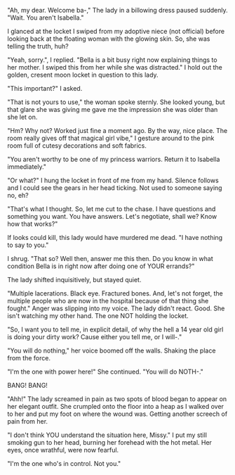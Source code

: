 "Ah, my dear. Welcome ba-," The lady in a billowing dress paused suddenly. "Wait. You aren't Isabella."

I glanced at the locket I swiped from my adoptive niece (not official) before looking back at the floating woman with the glowing skin. So, she was telling the truth, huh?

"Yeah, sorry.", I replied. "Bella is a bit busy right now explaining things to her mother. I swiped this from her while she was distracted." I hold out the golden, cresent moon locket in question to this lady.

"This important?" I asked.

"That is not yours to use," the woman spoke sternly. She looked young, but that glare she was giving me gave me the impression she was older than she let on.

"Hm? Why not? Worked just fine a moment ago. By the way, nice place. The room really gives off that magical girl vibe," I gesture around to the pink room full of cutesy decorations and soft fabrics.

"You aren't worthy to be one of my princess warriors. Return it to Isabella immediately."

"Or what?" I hung the locket in front of me from my hand. Silence follows and I could see the gears in her head ticking. Not used to someone saying no, eh?

"That's what I thought. So, let me cut to the chase. I have questions and something you want. You have answers. Let's negotiate, shall we? Know how that works?"

If looks could kill, this lady would have murdered me dead. "I have nothing to say to you."

I shrug. "That so? Well then, answer me this then. Do you know in what condition Bella is in right now after doing one of YOUR errands?"

The lady shifted inquisitively, but stayed quiet.

"Multiple lacerations. Black eye. Fractured bones. And, let's not forget, the multiple people who are now in the hospital because of that thing she fought." Anger was slipping into my voice. The lady didn't react. Good. She isn't watching my other hand. The one NOT holding the locket.

"So, I want you to tell me, in explicit detail, of why the hell a 14 year old girl is doing your dirty work? Cause either you tell me, or I will-."

"You will do nothing," her voice boomed off the walls. Shaking the place from the force.

"I'm the one with power here!" She continued. "You will do NOTH-."

BANG! BANG!

"Ahh!" The lady screamed in pain as two spots of blood began to appear on her elegant outfit. She crumpled onto the floor into a heap as I walked over to her and put my foot on where the wound was. Getting another screech of pain from her.

"I don't think YOU understand the situation here, Missy." I put my still smoking gun to her head, burning her forehead with the hot metal. Her eyes, once wrathful, were now fearful.

"I'm the one who's in control. Not you."